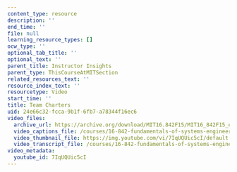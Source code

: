 ```yaml
---
content_type: resource
description: ''
end_time: ''
file: null
learning_resource_types: []
ocw_type: ''
optional_tab_title: ''
optional_text: ''
parent_title: Instructor Insights
parent_type: ThisCourseAtMITSection
related_resources_text: ''
resource_index_text: ''
resourcetype: Video
start_time: ''
title: Team Charters
uid: 24e66c32-fcca-9b1f-6fb7-a78344f16ec6
video_files:
  archive_url: https://archive.org/download/MIT16.842F15/MIT16_842F15_educator_07_300k.mp4
  video_captions_file: /courses/16-842-fundamentals-of-systems-engineering-fall-2015/c853450cc57c57a880575785147bac86_7IqUQUic5cI.vtt
  video_thumbnail_file: https://img.youtube.com/vi/7IqUQUic5cI/default.jpg
  video_transcript_file: /courses/16-842-fundamentals-of-systems-engineering-fall-2015/c5125a139c09702159334ae087330c49_7IqUQUic5cI.pdf
video_metadata:
  youtube_id: 7IqUQUic5cI
---
```

